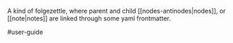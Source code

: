 A kind of folgezettle, where parent and child [[nodes-antinodes|nodes]], or [[note|notes]] are linked through some yaml frontmatter.

#user-guide 